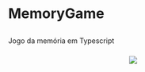 # MemoryGame

##

Jogo da memória em Typescript

###

<div align="center">
    <img src="https://user-images.githubusercontent.com/109401296/189829742-964eb106-2f9f-4c98-8e37-61d0b1b55802.png">
</div>